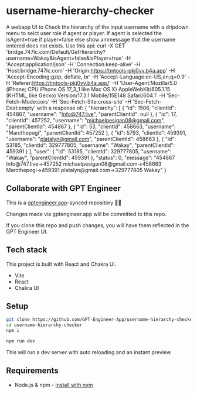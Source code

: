 # username-hierarchy-checker

A webapp UI to Check the hierarchy of the input username with a dripdown menu to selct user role if agent or player. If agent is selected the isAgent=true if player=false else show ammessage that the username entered does not exists. Use this api: curl -X GET 'bridge.747lc.com/Default/GetHierarchy?username=Wakay&isAgent=false&isPlayer=true' -H 'Accept:application/json' -H 'Connection:keep-alive' -H 'Host:bridge.747lc.com' -H 'Origin:https://tmtools-pkj0vv.b4a.app' -H 'Accept-Encoding:gzip, deflate, br' -H 'Accept-Language:en-US,en;q=0.9' -H 'Referer:https://tmtools-pkj0vv.b4a.app/' -H 'User-Agent:Mozilla/5.0 (iPhone; CPU iPhone OS 17_3_1 like Mac OS X) AppleWebKit/605.1.15 (KHTML, like Gecko) Version/17.3.1 Mobile/15E148 Safari/604.1' -H 'Sec-Fetch-Mode:cors' -H 'Sec-Fetch-Site:cross-site' -H 'Sec-Fetch-Dest:empty' with a response of: {
  "hierarchy": [
    {
      "id": 1506,
      "clientId": 454867,
      "username": "Info@747.live",
      "parentClientId": null
    },
    {
      "id": 17,
      "clientId": 457252,
      "username": "michaelpesigan08@gmail.com",
      "parentClientId": 454867
    },
    {
      "id": 53,
      "clientId": 458663,
      "username": "Marcthepogi",
      "parentClientId": 457252
    },
    {
      "id": 5793,
      "clientId": 459391,
      "username": "platalyn@gmail.com",
      "parentClientId": 458663
    },
    {
      "id": 53185,
      "clientId": 329777805,
      "username": "Wakay",
      "parentClientId": 459391
    }
  ],
  "user": {
    "id": 53185,
    "clientId": 329777805,
    "username": "Wakay",
    "parentClientId": 459391
  },
  "status": 0,
  "message": "454867 Info@747.live->457252 michaelpesigan08@gmail.com->458663 Marcthepogi->459391 platalyn@gmail.com->329777805 Wakay"
}

## Collaborate with GPT Engineer

This is a [gptengineer.app](https://gptengineer.app)-synced repository 🌟🤖

Changes made via gptengineer.app will be committed to this repo.

If you clone this repo and push changes, you will have them reflected in the GPT Engineer UI.

## Tech stack

This project is built with React and Chakra UI.

- Vite
- React
- Chakra UI

## Setup

```sh
git clone https://github.com/GPT-Engineer-App/username-hierarchy-checker.git
cd username-hierarchy-checker
npm i
```

```sh
npm run dev
```

This will run a dev server with auto reloading and an instant preview.

## Requirements

- Node.js & npm - [install with nvm](https://github.com/nvm-sh/nvm#installing-and-updating)

